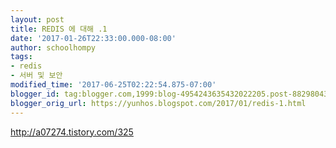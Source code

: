 ```yaml
---
layout: post
title: REDIS 에 대해 .1
date: '2017-01-26T22:33:00.000-08:00'
author: schoolhompy
tags:
- redis
- 서버 및 보안
modified_time: '2017-06-25T02:22:54.875-07:00'
blogger_id: tag:blogger.com,1999:blog-4954243635432022205.post-8829804314255507882
blogger_orig_url: https://yunhos.blogspot.com/2017/01/redis-1.html
---
```


http://a07274.tistory.com/325